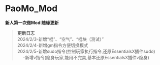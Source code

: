 # **PaoMo_Mod**  
 **新人第一次做Mod 随缘更新**
> **更新日志**  
  2024/2/3-新增“棍”、“空气”、“棍块（测试）”  
  2024/2/4-新增gm指令方便切换模式  
  2024/2/5-新增sudo指令(控制玩家执行指令,还原EssentialsX插件sudo)  
  &emsp; -新增v指令(隐身玩家,能用不完美,基本还原EssentialsX插件v隐身)
